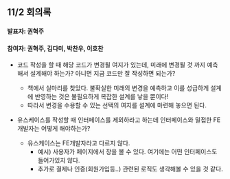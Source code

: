 ## 11/2 회의록

#### 발표자: 권혁주

#### 참여자: 권혁주, 김다미, 박찬우, 이호찬

- 코드 작성을 할 때 해당 코드가 변경될 여지가 있는데, 미래에 변경될 것 까지 예측해서 설계해야 하는가? 아니면 지금 코드만 잘 작성하면 되는가?
  - 책에서 실마리를 찾았다. 불확실한 미래의 변경을 예측하고 이를 성급하게 설계에 반영하는 것은 불필요하게 복잡한 설계를 낳을 뿐이다!
  - 따라서 변경을 수용할 수 있는 선택의 여지를 설계에 마련해 놓으면 된다.
  
- 유스케이스를 작성할 때 인터페이스를 제외하라고 하는데 인터페이스와 밀접한 FE개발자는 어떻게 해야하는가?
  - 유스케이스는 FE개발자라고 다르지 않다.
    - 예시) 사용자가 페이지에서 장을 볼 수 있다. 여기에는 어떤 인터페이스도 들어가있지 않다.
    - 추가로 결제나 인증(회원가입등..) 관련된 로직도 생각해볼 수 있을 것 같다.
